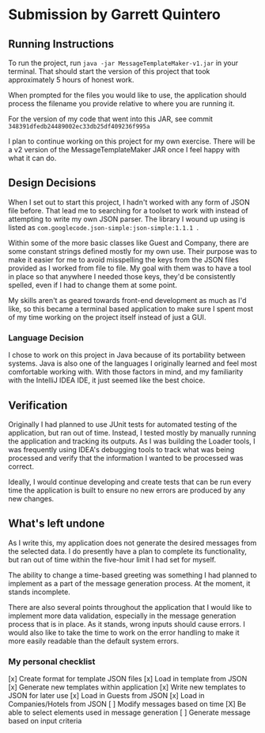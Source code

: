 # Submission by Garrett Quintero

## Running Instructions
To run the project, run ` java -jar MessageTemplateMaker-v1.jar ` in your terminal.
That should start the version of this project that took approximately 5 hours of honest work. <br>

When prompted for the files you would like to use, the application should process the filename you provide relative 
to where you are running it.

For the version of my code that went into this JAR, see commit ` 348391dfedb24489002ec33db25df409236f995a `

I plan to continue working on this project for my own exercise. There will be a v2 version of the MessageTemplateMaker 
JAR once I feel happy with what it can do.

## Design Decisions
When I set out to start this project, I hadn't worked with any form of JSON file before. That lead me to searching for 
a toolset to work with instead of attempting to write my own JSON parser. The library I wound up using is listed as 
`com.googlecode.json-simple:json-simple:1.1.1 `.

Within some of the more basic classes like Guest and Company, there are some constant strings defined mostly for my 
own use. Their purpose was to make it easier for me to avoid misspelling the keys from the JSON files provided as I 
worked from file to file. My goal with them was to have a tool in place so that anywhere I needed those keys, they'd be 
consistently spelled, even if I had to change them at some point.

My skills aren't as geared towards front-end development as much as I'd like, so this became a terminal based 
application to make sure I spent most of my time working on the project itself instead of just a GUI.

### Language Decision
I chose to work on this project in Java because of its portability between systems. Java is also one of the languages 
I originally learned and feel most comfortable working with. With those factors in mind, and my familiarity with the 
IntelliJ IDEA IDE, it just seemed like the best choice.


## Verification
Originally I had planned to use JUnit tests for automated testing of the application, but ran out of time.
Instead, I tested mostly by manually running the application and tracking its outputs. As I was building the Loader 
tools, I was frequently using IDEA's debugging tools to track what was being processed and verify that the information 
I wanted to be processed was correct.

Ideally, I would continue developing and create tests that can be run every time the application is built to ensure no 
new errors are produced by any new changes.


## What's left undone
As I write this, my application does not generate the desired messages from the selected data. I do presently have a 
plan to complete its functionality, but ran out of time within the five-hour limit I had set for myself.

The ability to change a time-based greeting was something I had planned to implement as a part of the message 
generation process. At the moment, it stands incomplete.

There are also several points throughout the application that I would like to implement more data validation, 
especially in the message generation process that is in place. As it stands, wrong inputs should cause errors. I would
also like to take the time to work on the error handling to make it more easily readable than the default system errors.

### My personal checklist
 [x] Create format for template JSON files
 [x] Load in template from JSON
 [x] Generate new templates within application
 [x] Write new templates to JSON for later use
 [x] Load in Guests from JSON
 [x] Load in Companies/Hotels from JSON
 [ ] Modify messages based on time
 [X] Be able to select elements used in message generation
 [ ] Generate message based on input criteria
 